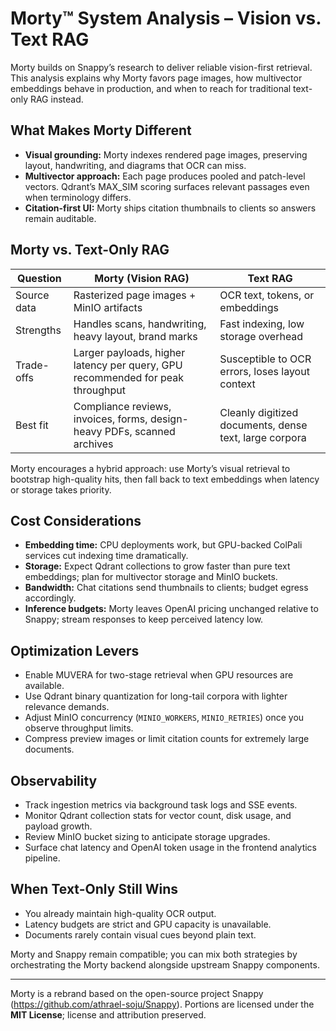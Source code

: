 # Morty™ System Analysis – Vision vs. Text RAG

Morty builds on Snappy’s research to deliver reliable vision-first retrieval. This analysis explains why Morty favors page images, how multivector embeddings behave in production, and when to reach for traditional text-only RAG instead.

## What Makes Morty Different

- **Visual grounding:** Morty indexes rendered page images, preserving layout, handwriting, and diagrams that OCR can miss.  
- **Multivector approach:** Each page produces pooled and patch-level vectors. Qdrant’s MAX_SIM scoring surfaces relevant passages even when terminology differs.  
- **Citation-first UI:** Morty ships citation thumbnails to clients so answers remain auditable.

## Morty vs. Text-Only RAG

| Question | Morty (Vision RAG) | Text RAG |
|----------|-------------------|---------|
| Source data | Rasterized page images + MinIO artifacts | OCR text, tokens, or embeddings |
| Strengths | Handles scans, handwriting, heavy layout, brand marks | Fast indexing, low storage overhead |
| Trade-offs | Larger payloads, higher latency per query, GPU recommended for peak throughput | Susceptible to OCR errors, loses layout context |
| Best fit | Compliance reviews, invoices, forms, design-heavy PDFs, scanned archives | Cleanly digitized documents, dense text, large corpora |

Morty encourages a hybrid approach: use Morty’s visual retrieval to bootstrap high-quality hits, then fall back to text embeddings when latency or storage takes priority.

## Cost Considerations

- **Embedding time:** CPU deployments work, but GPU-backed ColPali services cut indexing time dramatically.  
- **Storage:** Expect Qdrant collections to grow faster than pure text embeddings; plan for multivector storage and MinIO buckets.  
- **Bandwidth:** Chat citations send thumbnails to clients; budget egress accordingly.  
- **Inference budgets:** Morty leaves OpenAI pricing unchanged relative to Snappy; stream responses to keep perceived latency low.

## Optimization Levers

- Enable MUVERA for two-stage retrieval when GPU resources are available.  
- Use Qdrant binary quantization for long-tail corpora with lighter relevance demands.  
- Adjust MinIO concurrency (`MINIO_WORKERS`, `MINIO_RETRIES`) once you observe throughput limits.  
- Compress preview images or limit citation counts for extremely large documents.

## Observability

- Track ingestion metrics via background task logs and SSE events.  
- Monitor Qdrant collection stats for vector count, disk usage, and payload growth.  
- Review MinIO bucket sizing to anticipate storage upgrades.  
- Surface chat latency and OpenAI token usage in the frontend analytics pipeline.

## When Text-Only Still Wins

- You already maintain high-quality OCR output.  
- Latency budgets are strict and GPU capacity is unavailable.  
- Documents rarely contain visual cues beyond plain text.

Morty and Snappy remain compatible; you can mix both strategies by orchestrating the Morty backend alongside upstream Snappy components.

---

Morty is a rebrand based on the open-source project Snappy (https://github.com/athrael-soju/Snappy). Portions are licensed under the **MIT License**; license and attribution preserved.

